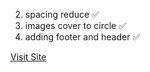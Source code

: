 2. spacing reduce ✅
3. images cover to circle ✅
4. adding footer and header ✅

<a href="https://jay-3107.github.io/Experience/" target="_blank"> Visit Site</a>
